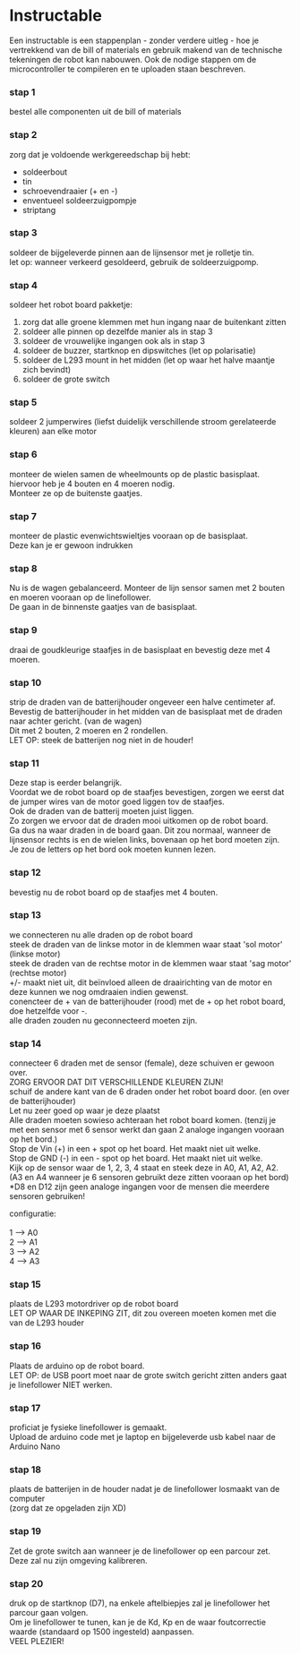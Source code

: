 # Instructable

Een instructable is een stappenplan - zonder verdere uitleg - hoe je vertrekkend van de bill of materials en gebruik makend van de technische tekeningen de robot kan nabouwen. Ook de nodige stappen om de microcontroller te compileren en te uploaden staan beschreven.  

### stap 1
bestel alle componenten uit de bill of materials

### stap 2
zorg dat je voldoende werkgereedschap bij hebt:
- soldeerbout
- tin
- schroevendraaier (+ en -)
- enventueel soldeerzuigpompje
- striptang

### stap 3
soldeer de bijgeleverde pinnen aan de lijnsensor met je rolletje tin.\
let op: wanneer verkeerd gesoldeerd, gebruik de soldeerzuigpomp.

### stap 4
soldeer het robot board pakketje:
1. zorg dat alle groene klemmen met hun ingang naar de buitenkant zitten
2. soldeer alle pinnen op dezelfde manier als in stap 3
3. soldeer de vrouwelijke ingangen ook als in stap 3
4. soldeer de buzzer, startknop en dipswitches (let op polarisatie)
5. soldeer de L293 mount in het midden (let op waar het halve maantje zich bevindt)
6. soldeer de grote switch

### stap 5
soldeer 2 jumperwires (liefst duidelijk verschillende stroom gerelateerde kleuren) aan elke motor

### stap 6
monteer de wielen samen de wheelmounts op de plastic basisplaat.\
hiervoor heb je 4 bouten en 4 moeren nodig.\
Monteer ze op de buitenste gaatjes.

### stap 7
monteer de plastic evenwichtswieltjes vooraan op de basisplaat.\
Deze kan je er gewoon indrukken

### stap 8
Nu is de wagen gebalanceerd. Monteer de lijn sensor samen met 2 bouten en moeren vooraan op de linefollower.\
De gaan in de binnenste gaatjes van de basisplaat.

### stap 9 
draai de goudkleurige staafjes in de basisplaat en bevestig deze met 4 moeren.

### stap 10
strip de draden van de batterijhouder ongeveer een halve centimeter af.\
Bevestig de batterijhouder in het midden van de basisplaat met de draden naar achter gericht. (van de wagen)\
Dit met 2 bouten, 2 moeren en 2 rondellen.\
LET OP: steek de batterijen nog niet in de houder!

### stap 11
Deze stap is eerder belangrijk.\
Voordat we de robot board op de staafjes bevestigen, zorgen we eerst dat de jumper wires van de motor goed liggen tov de staafjes.\
Ook de draden van de batterij moeten juist liggen.\
Zo zorgen we ervoor dat de draden mooi uitkomen op de robot board.\
Ga dus na waar draden in de board gaan. Dit zou normaal, wanneer de lijnsensor rechts is en de wielen links, bovenaan op het bord moeten zijn.\
Je zou de letters op het bord ook moeten kunnen lezen.

### stap 12
bevestig nu de robot board op de staafjes met 4 bouten.

### stap 13
we connecteren nu alle draden op de robot board\
steek de draden van de linkse motor in de klemmen waar staat 'sol motor' (linkse motor)\
steek de draden van de rechtse motor in de klemmen waar staat 'sag motor' (rechtse motor)\
+/- maakt niet uit, dit beïnvloed alleen de draairichting van de motor en deze kunnen we nog omdraaien indien gewenst.\
conencteer de + van de batterijhouder (rood) met de + op het robot board, doe hetzelfde voor -.\
alle draden zouden nu geconnecteerd moeten zijn.

### stap 14
connecteer 6 draden met de sensor (female), deze schuiven er gewoon over.\
ZORG ERVOOR DAT DIT VERSCHILLENDE KLEUREN ZIJN!\
schuif de andere kant van de 6 draden onder het robot board door. (en over de batterijhouder)\
Let nu zeer goed op waar je deze plaatst\
Alle draden moeten sowieso achteraan het robot board komen. (tenzij je met een sensor met 6 sensor werkt dan gaan 2 analoge ingangen vooraan op het bord.)\
Stop de Vin (+) in een + spot op het board. Het maakt niet uit welke.\
Stop de GND (-) in een - spot op het board. Het maakt niet uit welke.\
Kijk op de sensor waar de 1, 2, 3, 4 staat en steek deze in A0, A1, A2, A2. (A3 en A4 wanneer je 6 sensoren gebruikt deze zitten vooraan op het bord)\
*D8 en D12 zijn geen analoge ingangen voor de mensen die meerdere sensoren gebruiken!

configuratie:\
\
1 --> A0\
2 --> A1\
3 --> A2\
4 --> A3

### stap 15
plaats de L293 motordriver op de robot board\
LET OP WAAR DE INKEPING ZIT, dit zou overeen moeten komen met die van de L293 houder

### stap 16
Plaats de arduino op de robot board.\
LET OP: de USB poort moet naar de grote switch gericht zitten anders gaat je linefollower NIET werken.

### stap 17
proficiat je fysieke linefollower is gemaakt.\
Upload de arduino code met je laptop en bijgeleverde usb kabel naar de Arduino Nano

### stap 18
plaats de batterijen in de houder nadat je de linefollower losmaakt van de computer\
(zorg dat ze opgeladen zijn XD)

### stap 19

Zet de grote switch aan wanneer je de linefollower op een parcour zet.\
Deze zal nu zijn omgeving kalibreren.

### stap 20
druk op de startknop (D7), na enkele aftelbiepjes zal je linefollower het parcour gaan volgen.\
Om je linefollower te tunen, kan je de Kd, Kp en de waar foutcorrectie waarde (standaard op 1500 ingesteld) aanpassen.\
VEEL PLEZIER!
